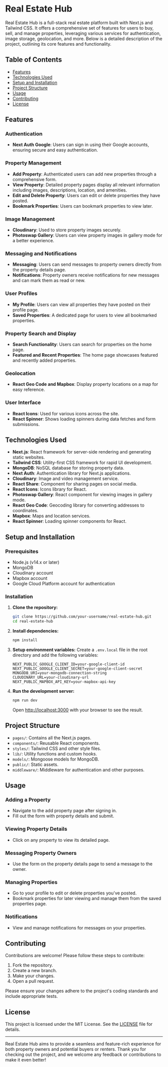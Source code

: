 # Real Estate Hub

Real Estate Hub is a full-stack real estate platform built with Next.js and Tailwind CSS. It offers a comprehensive set of features for users to buy, sell, and manage properties, leveraging various services for authentication, image storage, geolocation, and more. Below is a detailed description of the project, outlining its core features and functionality.

## Table of Contents

- [Features](#features)
- [Technologies Used](#technologies-used)
- [Setup and Installation](#setup-and-installation)
- [Project Structure](#project-structure)
- [Usage](#usage)
- [Contributing](#contributing)
- [License](#license)

## Features

### Authentication
- **Next Auth Google**: Users can sign in using their Google accounts, ensuring secure and easy authentication.

### Property Management
- **Add Property**: Authenticated users can add new properties through a comprehensive form.
- **View Property**: Detailed property pages display all relevant information including images, descriptions, location, and amenities.
- **Edit and Delete Property**: Users can edit or delete properties they have posted.
- **Bookmark Properties**: Users can bookmark properties to view later.

### Image Management
- **Cloudinary**: Used to store property images securely.
- **Photoswap Gallery**: Users can view property images in gallery mode for a better experience.

### Messaging and Notifications
- **Messaging**: Users can send messages to property owners directly from the property details page.
- **Notifications**: Property owners receive notifications for new messages and can mark them as read or new.

### User Profiles
- **My Profile**: Users can view all properties they have posted on their profile page.
- **Saved Properties**: A dedicated page for users to view all bookmarked properties.

### Property Search and Display
- **Search Functionality**: Users can search for properties on the home page.
- **Featured and Recent Properties**: The home page showcases featured and recently added properties.

### Geolocation
- **React Geo Code and Mapbox**: Display property locations on a map for easy reference.

### User Interface
- **React Icons**: Used for various icons across the site.
- **React Spinner**: Shows loading spinners during data fetches and form submissions.

## Technologies Used

- **Next.js**: React framework for server-side rendering and generating static websites.
- **Tailwind CSS**: Utility-first CSS framework for rapid UI development.
- **MongoDB**: NoSQL database for storing property data.
- **Next Auth**: Authentication library for Next.js applications.
- **Cloudinary**: Image and video management service.
- **React Share**: Component for sharing pages on social media.
- **React Icons**: Icons library for React.
- **Photoswap Gallery**: React component for viewing images in gallery mode.
- **React Geo Code**: Geocoding library for converting addresses to coordinates.
- **Mapbox**: Maps and location services.
- **React Spinner**: Loading spinner components for React.

## Setup and Installation

### Prerequisites
- Node.js (v14.x or later)
- MongoDB
- Cloudinary account
- Mapbox account
- Google Cloud Platform account for authentication

### Installation
1. **Clone the repository:**
   ```bash
   git clone https://github.com/your-username/real-estate-hub.git
   cd real-estate-hub
   ```

2. **Install dependencies:**
   ```bash
   npm install
   ```

3. **Setup environment variables:**
   Create a `.env.local` file in the root directory and add the following variables:
   ```env
   NEXT_PUBLIC_GOOGLE_CLIENT_ID=your-google-client-id
   NEXT_PUBLIC_GOOGLE_CLIENT_SECRET=your-google-client-secret
   MONGODB_URI=your-mongodb-connection-string
   CLOUDINARY_URL=your-cloudinary-url
   NEXT_PUBLIC_MAPBOX_API_KEY=your-mapbox-api-key
   ```

4. **Run the development server:**
   ```bash
   npm run dev
   ```
   Open [http://localhost:3000](http://localhost:3000) with your browser to see the result.

## Project Structure

- `pages/`: Contains all the Next.js pages.
- `components/`: Reusable React components.
- `styles/`: Tailwind CSS and other style files.
- `lib/`: Utility functions and custom hooks.
- `models/`: Mongoose models for MongoDB.
- `public/`: Static assets.
- `middleware/`: Middleware for authentication and other purposes.

## Usage

### Adding a Property
- Navigate to the add property page after signing in.
- Fill out the form with property details and submit.

### Viewing Property Details
- Click on any property to view its detailed page.

### Messaging Property Owners
- Use the form on the property details page to send a message to the owner.

### Managing Properties
- Go to your profile to edit or delete properties you've posted.
- Bookmark properties for later viewing and manage them from the saved properties page.

### Notifications
- View and manage notifications for messages on your properties.

## Contributing

Contributions are welcome! Please follow these steps to contribute:

1. Fork the repository.
2. Create a new branch.
3. Make your changes.
4. Open a pull request.

Please ensure your changes adhere to the project's coding standards and include appropriate tests.

## License

This project is licensed under the MIT License. See the [LICENSE](LICENSE) file for details.

---

Real Estate Hub aims to provide a seamless and feature-rich experience for both property owners and potential buyers or renters. Thank you for checking out the project, and we welcome any feedback or contributions to make it even better!

